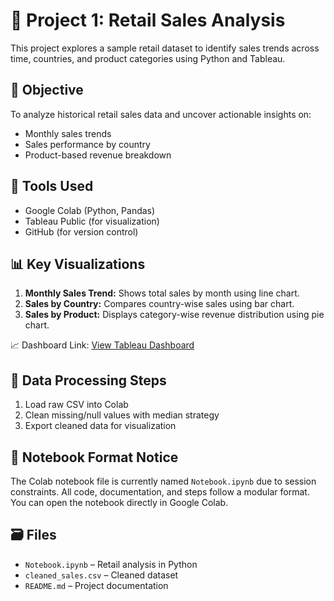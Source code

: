 # 🛒 Project 1: Retail Sales Analysis

This project explores a sample retail dataset to identify sales trends across time, countries, and product categories using Python and Tableau.

## 📌 Objective
To analyze historical retail sales data and uncover actionable insights on:
- Monthly sales trends
- Sales performance by country
- Product-based revenue breakdown

## 🧰 Tools Used
- Google Colab (Python, Pandas)
- Tableau Public (for visualization)
- GitHub (for version control)

## 📊 Key Visualizations
1. **Monthly Sales Trend:** Shows total sales by month using line chart.
2. **Sales by Country:** Compares country-wise sales using bar chart.
3. **Sales by Product:** Displays category-wise revenue distribution using pie chart.

📈 Dashboard Link: [View Tableau Dashboard](https://public.tableau.com/app/profile/zheng.lyu6601/viz/GlobalRetailAnalysis_17487317429280/GlobalRetailAnalysis#1)

## 🧪 Data Processing Steps
1. Load raw CSV into Colab
2. Clean missing/null values with median strategy
3. Export cleaned data for visualization

## 📓 Notebook Format Notice
The Colab notebook file is currently named `Notebook.ipynb` due to session constraints. All code, documentation, and steps follow a modular format. You can open the notebook directly in Google Colab.

## 🗃️ Files
- `Notebook.ipynb` – Retail analysis in Python
- `cleaned_sales.csv` – Cleaned dataset
- `README.md` – Project documentation

